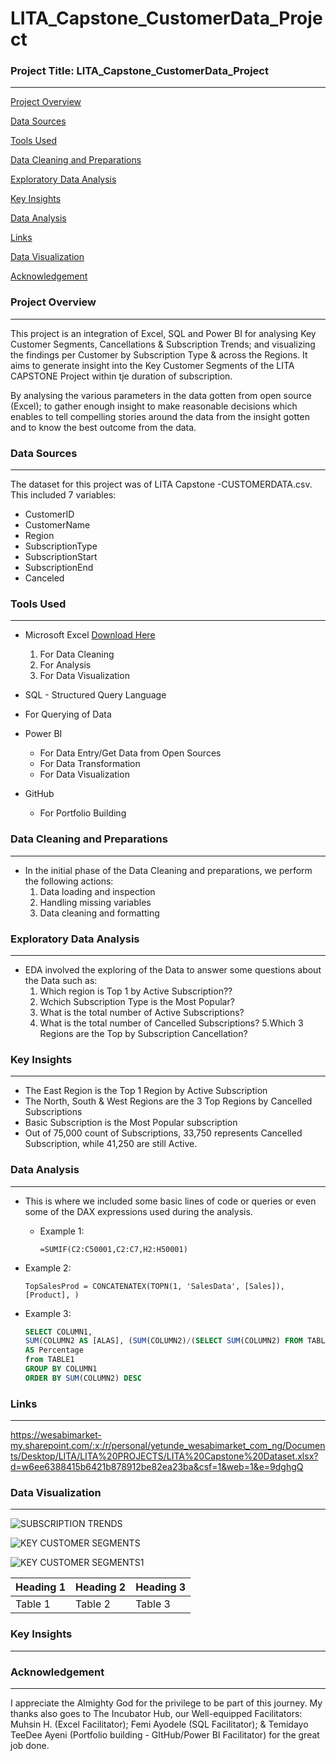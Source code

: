 # LITA_Capstone_CustomerData_Project

### Project Title: LITA_Capstone_CustomerData_Project
------------------

[Project Overview](#project-overview)

[Data Sources](#data-sources)

[Tools Used](#tools-used)

[Data Cleaning and Preparations](#data-cleaning-and-preparations)

[Exploratory Data Analysis](#exploratory-data-analysis)

[Key Insights](#key-insights)

[Data Analysis](#data-analysis)

[Links](#links)

[Data Visualization](#data-visualization)

[Acknowledgement](#acknowledgement)

### Project Overview
-------------------
This project is an integration of Excel, SQL and Power BI for analysing Key Customer Segments, Cancellations & Subscription Trends; and visualizing the findings per Customer by Subscription Type & across the Regions. It aims to generate insight into the Key Customer Segments of the LITA CAPSTONE Project within tje duration of subscription. 

By analysing the various parameters in the data gotten from open source (Excel); to gather enough insight to make reasonable decisions which enables to tell compelling stories around the data from the insight gotten and to know the best outcome from the data.

### Data Sources
----------------
The dataset for this project was of LITA Capstone -CUSTOMERDATA.csv. This included 7 variables:
 - CustomerID
 - CustomerName
 - Region
 - SubscriptionType
 - SubscriptionStart
 - SubscriptionEnd
 - Canceled

### Tools Used
--------------

- Microsoft Excel [Download Here](http://www.microsoft.com)
  1. For Data Cleaning
  2. For Analysis
  3. For Data Visualization

 - SQL - Structured Query Language
  - For Querying of Data

- Power BI
  - For Data Entry/Get Data from Open Sources
  - For Data Transformation
  - For Data Visualization
 
- GitHub
  - For Portfolio Building

### Data Cleaning and Preparations
-----------------------------------
- In the initial phase of the Data Cleaning and preparations, we perform the following actions:
  1. Data loading and inspection
  2. Handling missing variables
  3. Data cleaning and formatting

### Exploratory Data Analysis
-----------------------------
- EDA involved the exploring of the Data to answer some questions about the Data such as:
  1. Which region is Top 1 by Active Subscription??
  2. Wchich Subscription Type is the Most Popular?
  3. What is the total number of Active Subscriptions?
  4. What is the total number of Cancelled Subscriptions?
  5.Which 3 Regions are the Top by Subscription Cancellation?

### Key Insights
----------------
- The East Region is the Top 1 Region by Active Subscription
- The North, South & West Regions are the 3 Top Regions by Cancelled Subscriptions
- Basic Subscription is the Most Popular subscription
- Out of 75,000 count of Subscriptions, 33,750 represents Cancelled Subscription, while 41,250 are still Active.

### Data Analysis
-----------------
- This is where we included some basic lines of code or queries or even some of the DAX expressions used during the analysis.
  
  - Example 1:
    ~~~MS-EXCEL
    =SUMIF(C2:C50001,C2:C7,H2:H50001)
    ~~~

 - Example 2:
   ~~~POWER BI
   TopSalesProd = CONCATENATEX(TOPN(1, 'SalesData', [Sales]), [Product], )
   ~~~

- Example 3:
   ~~~SQL
   SELECT COLUMN1, 
   SUM(COLUMN2 AS [ALAS], (SUM(COLUMN2)/(SELECT SUM(COLUMN2) FROM TABLE1) *100)
   AS Percentage
   from TABLE1
   GROUP BY COLUMN1
   ORDER BY SUM(COLUMN2) DESC
   ~~~


### Links
-------
https://wesabimarket-my.sharepoint.com/:x:/r/personal/yetunde_wesabimarket_com_ng/Documents/Desktop/LITA/LITA%20PROJECTS/LITA%20Capstone%20Dataset.xlsx?d=w6ee6388415b6421b878912be82ea23ba&csf=1&web=1&e=9dghgQ


### Data Visualization
-----------------------
![SUBSCRIPTION TRENDS](https://github.com/user-attachments/assets/12e3cd45-4356-476a-ad5b-84e0e82c5bb1)

![KEY CUSTOMER SEGMENTS](https://github.com/user-attachments/assets/1d713790-3b4a-4497-96dc-d1f31b36620c)

![KEY CUSTOMER SEGMENTS1](https://github.com/user-attachments/assets/6ed14bdc-48ea-4576-95b2-611332093aba)



|Heading 1|Heading 2|Heading 3|
|---------|---------|---------|
|Table 1|Table 2|Table 3|

### Key Insights
----------------



### Acknowledgement
-------------------
I appreciate the Almighty God for the privilege to be part of this journey. My thanks also goes to The Incubator Hub, our Well-equipped Facilitators: Muhsin H. (Excel Facilitator); Femi Ayodele (SQL Facilitator); & Temidayo TeeDee Ayeni (Portfolio building - GItHub/Power BI Facilitator) for the great job done.

